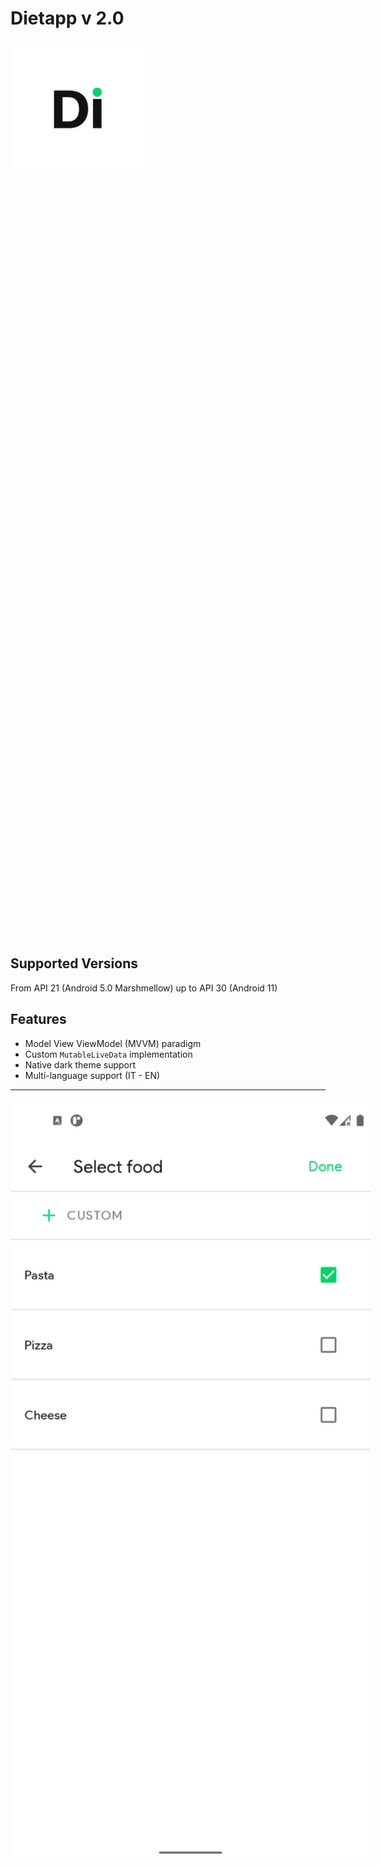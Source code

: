 # Dietapp v 2.0
<p float="center">
  <div style="width: 1435px; height: 1435px;">
    <img src="app/screenshots/Screen_0.png" width="15%" height="15%" align="center"/>
  </div>
</p>

## Supported Versions
From API 21 (Android 5.0 Marshmellow) up to API 30 (Android 11)

## Features
* Model View ViewModel (MVVM) paradigm
* Custom ```MutableLiveData``` implementation
* Native dark theme support
* Multi-language support (IT - EN)

---

<p float="center">
  <div style="width: 1440px; height: 3040px;">
  <img src="app/screenshots/Screen_1.png" width="40%" height="40%" align="left"/>
  </div>
  <div style="width: 1440px; height: 3040px;">
  <img src="app/screenshots/Screen_2.png" width="40%" height="40%" align="right"/>
  </div>
</p>

<p float="center">
  <div style="width: 1440px; height: 3040px;">
  <img src="app/screenshots/Screen_3.png" width="40%" height="40%" align="left"/>
  </div>
  <div style="width: 1440px; height: 3040px;">
  <img src="app/screenshots/Screen_4.png" width="40%" height="40%" align="right"/>
  </div>
</p>
